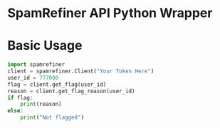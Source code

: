 # SpamRefiner API Python Wrapper
# Basic Usage

```python
import spamrefiner
client = spamrefiner.Client("Your Token Here")
user_id = 777000
flag = client.get_flag(user_id)
reason = client.get_flag_reason(user_id)
if flag:
    print(reason)
else:
    print("Not flagged")
```
